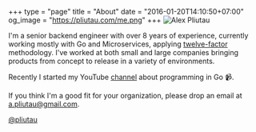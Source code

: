 +++
type = "page"
title = "About"
date = "2016-01-20T14:10:50+07:00"
og_image = "https://pliutau.com/me.png"
+++
![Alex Pliutau](https://pliutau.com/me.png)

I'm a senior backend engineer with over 8 years of experience, currently working mostly with Go and Microservices, applying [twelve-factor](https://12factor.net/) methodology. I've worked at both small and large companies bringing products from concept
to release in a variety of environments.

Recently I started my YouTube [channel](https://www.youtube.com/packagemain) about programming in Go 📹.

If you think I'm a good fit for your organization, please drop an email at [a.pliutau@gmail.com](mailto:a.pliutau@gmail.com).

[@pliutau](https://twitter.com/pliutau)